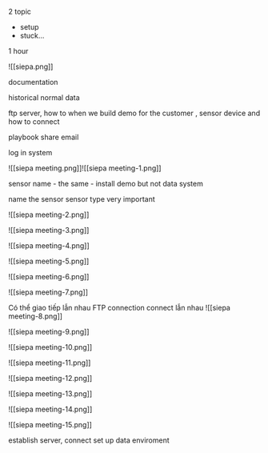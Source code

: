 2 topic
- setup
- stuck...

1 hour

![[siepa.png]]

documentation

historical normal data

ftp server, how to when we build demo for the customer , sensor device and how to connect 

playbook share email

log in system

![[siepa meeting.png]]![[siepa meeting-1.png]]


sensor name - the same - install demo but not data system

name the sensor
sensor type very important

![[siepa meeting-2.png]]

![[siepa meeting-3.png]]


![[siepa meeting-4.png]]

![[siepa meeting-5.png]]

![[siepa meeting-6.png]]


![[siepa meeting-7.png]]


Có thể giao tiếp lẫn nhau
FTP connection
connect lẫn nhau
![[siepa meeting-8.png]]

![[siepa meeting-9.png]]

![[siepa meeting-10.png]]


![[siepa meeting-11.png]]

![[siepa meeting-12.png]]


![[siepa meeting-13.png]]


![[siepa meeting-14.png]]

![[siepa meeting-15.png]]


establish server, connect 
set up data enviroment 